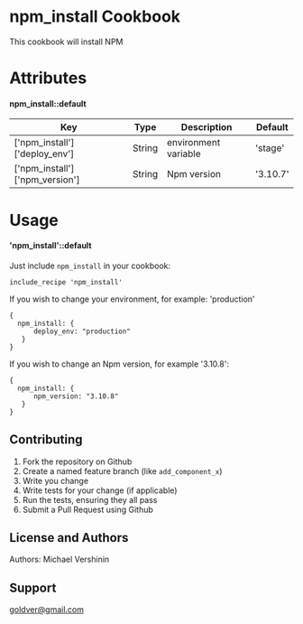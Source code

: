 
npm_install Cookbook
============================

This cookbook will install NPM

Attributes
==================
#### npm_install::default

| Key | Type | Description | Default |
| --- | ---- | ----------- | ------- |
| ['npm_install']['deploy_env'] | String | environment variable | 'stage' |
| ['npm_install']['npm_version'] | String | Npm version | '3.10.7' |

Usage
==================
#### 'npm_install'::default

Just include `npm_install` in your cookbook:

    include_recipe 'npm_install'

If you wish to change your environment, for example: 'production'

	{
      npm_install: {
          deploy_env: "production"
       }   
	}

If you wish to change an Npm version, for example '3.10.8':

	{
      npm_install: {
          npm_version: "3.10.8"
       }   
	}

Contributing
------------
1. Fork the repository on Github
2. Create a named feature branch (like `add_component_x`)
3. Write you change
4. Write tests for your change (if applicable)
5. Run the tests, ensuring they all pass
6. Submit a Pull Request using Github

License and Authors
-------------------
Authors: Michael Vershinin

Support
-------------------
goldver@gmail.com


